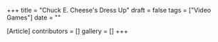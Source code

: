 +++
title = "Chuck E. Cheese's Dress Up"
draft = false
tags = ["Video Games"]
date = ""

[Article]
contributors = []
gallery = []
+++